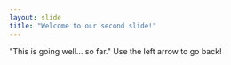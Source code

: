 ```yaml
---
layout: slide
title: "Welcome to our second slide!"
---
```

"This is going well... so far."
Use the left arrow to go back!
